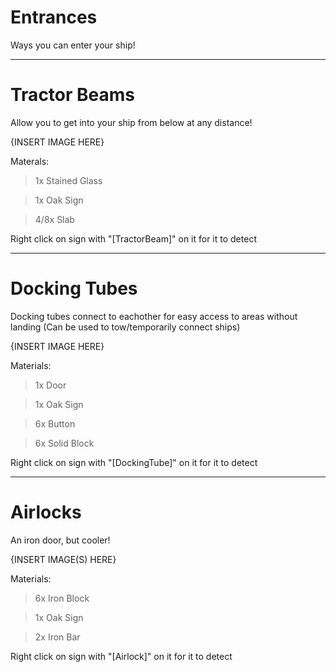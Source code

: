 # Entrances
Ways you can enter your ship!

---
# Tractor Beams
Allow you to get into your ship from below at any distance!

{INSERT IMAGE HERE}

Materals:
> 1x Stained Glass

> 1x Oak Sign

> 4/8x Slab

Right click on sign with "[TractorBeam]" on it for it to detect

---
# Docking Tubes
Docking tubes connect to eachother for easy access to areas without landing (Can be used to tow/temporarily connect ships)

{INSERT IMAGE HERE}

Materials:
> 1x Door

> 1x Oak Sign

> 6x Button

> 6x Solid Block

Right click on sign with "[DockingTube]" on it for it to detect

---
# Airlocks
An iron door, but cooler!

{INSERT IMAGE(S) HERE} 

Materials:
>6x Iron Block

>1x Oak Sign

>2x Iron Bar

Right click on sign with "[Airlock]" on it for it to detect
